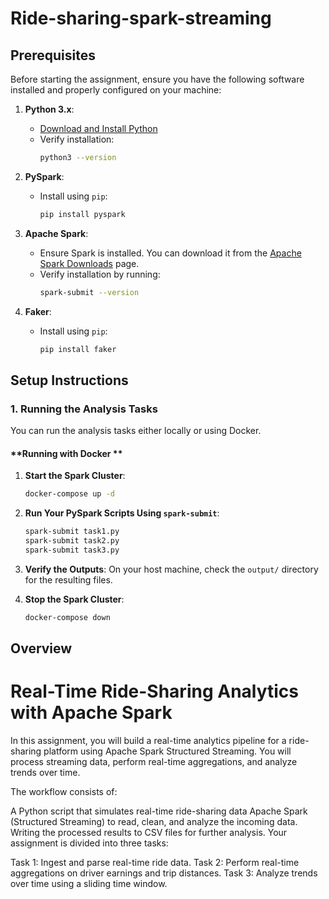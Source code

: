 # Ride-sharing-spark-streaming

## **Prerequisites**

Before starting the assignment, ensure you have the following software installed and properly configured on your machine:

1. **Python 3.x**:
   - [Download and Install Python](https://www.python.org/downloads/)
   - Verify installation:
     ```bash
     python3 --version
     ```

2. **PySpark**:
   - Install using `pip`:
     ```bash
     pip install pyspark
     ```

3. **Apache Spark**:
   - Ensure Spark is installed. You can download it from the [Apache Spark Downloads](https://spark.apache.org/downloads.html) page.
   - Verify installation by running:
     ```bash
     spark-submit --version
     ```

4. **Faker**:
   - Install using `pip`:
     ```bash
     pip install faker
     ```

## **Setup Instructions**

### **1. Running the Analysis Tasks**

You can run the analysis tasks either locally or using Docker.

#### **Running with Docker **

1. **Start the Spark Cluster**:
   ```bash
   docker-compose up -d
   ```

2. **Run Your PySpark Scripts Using `spark-submit`**:
   ```bash
   spark-submit task1.py
   spark-submit task2.py
   spark-submit task3.py
   ```

3. **Verify the Outputs**:
   On your host machine, check the `output/` directory for the resulting files.

4. **Stop the Spark Cluster**:
   ```bash
   docker-compose down
   ```

## **Overview**

# Real-Time Ride-Sharing Analytics with Apache Spark

In this assignment, you will build a real-time analytics pipeline for a ride-sharing platform using Apache Spark Structured Streaming. You will process streaming data, perform real-time aggregations, and analyze trends over time.

The workflow consists of:

A Python script that simulates real-time ride-sharing data
Apache Spark (Structured Streaming) to read, clean, and analyze the incoming data.
Writing the processed results to CSV files for further analysis.
Your assignment is divided into three tasks:

Task 1: Ingest and parse real-time ride data.
Task 2: Perform real-time aggregations on driver earnings and trip distances.
Task 3: Analyze trends over time using a sliding time window.
